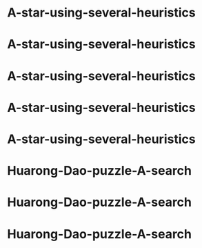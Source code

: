 # A-star-using-several-heuristics
# A-star-using-several-heuristics
# A-star-using-several-heuristics
# A-star-using-several-heuristics
# A-star-using-several-heuristics
# Huarong-Dao-puzzle-A-search
# Huarong-Dao-puzzle-A-search
# Huarong-Dao-puzzle-A-search

